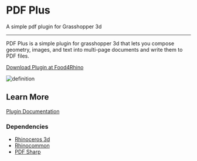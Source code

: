 # PDF Plus
A simple pdf plugin for Grasshopper 3d

---

PDF Plus is a simple plugin for grasshopper 3d that lets you compose geometry, images, and text into multi-page documents and write them to PDF files.

[Download Plugin at Food4Rhino](https://www.food4rhino.com/en/app/pdf-plus)

![definition](https://user-images.githubusercontent.com/25797596/159039702-3cf6c90c-bdee-4e42-a12f-5b6313b9b709.png)

## Learn More

[Plugin Documentation](https://interopxyz.gitbook.io/pdf-plus/)

### Dependencies
 - [Rhinoceros 3d](https://www.rhino3d.com/)
 - [Rhinocommon](https://www.nuget.org/packages/RhinoCommon/5.12.50810.13095)
 - [PDF Sharp](http://www.pdfsharp.net/)
